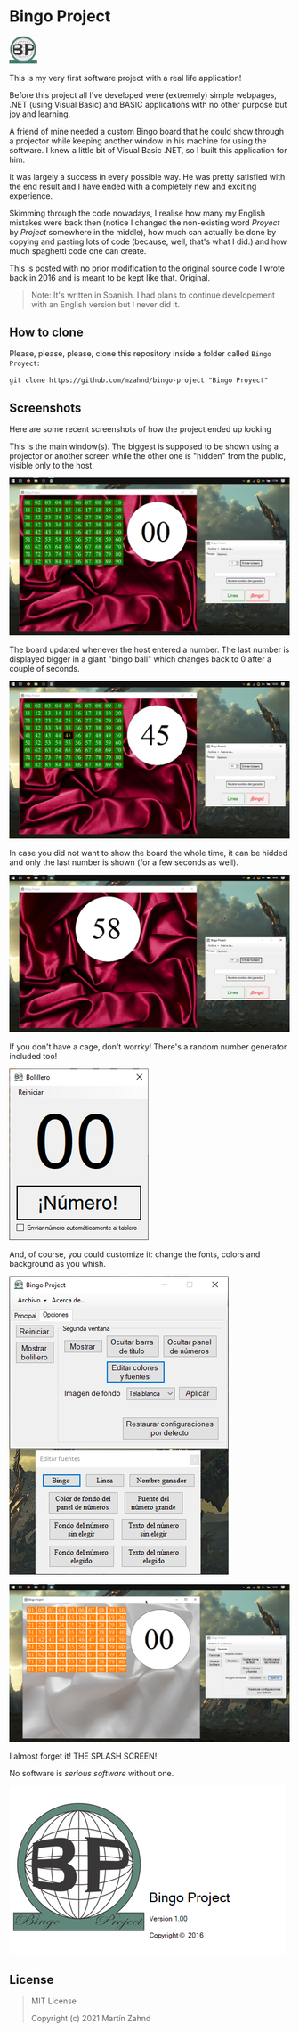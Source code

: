 # Bingo Project

<img src="logo.png" alt="Logo" width="50"/>

This is my very first software project with a real life application!

Before this project all I've developed were (extremely) simple webpages, .NET (using Visual Basic) and BASIC 
applications with no other purpose but joy and learning.

A friend of mine needed a custom Bingo board that he could show through a projector while keeping another
window in his machine for using the software. I knew a little bit of Visual Basic .NET, so I built this 
application for him.

It was largely a success in every possible way. He was pretty satisfied with the end result and I have ended with
a completely new and exciting experience.

Skimming through the code nowadays, I realise how many my English mistakes were back then (notice I changed the 
non-existing word *Proyect* by *Project* somewhere in the middle), how much can actually be done by copying and
pasting lots of code (because, well, that's what I did.) and how much spaghetti code one can create.

This is posted with no prior modification to the original source code I wrote back in 2016 and is meant to be 
kept like that. Original.

> Note: It's written in Spanish. I had plans to continue developement with an English version but I never did it.

## How to clone

Please, please, please, clone this repository inside a folder called `Bingo Proyect`:

```
git clone https://github.com/mzahnd/bingo-project "Bingo Proyect"
```

## Screenshots

Here are some recent screenshots of how the project ended up looking

This is the main window(s). The biggest is supposed to be shown using a projector or another screen while the
other one is "hidden" from the public, visible only to the host.

![Main window](Screenshots/bingo_main.png)

The board updated whenever the host entered a number. The last number is displayed bigger in a giant "bingo ball"
which changes back to 0 after a couple of seconds.

![Demo window](Screenshots/bingo_demo.png)

In case you did not want to show the board the whole time, it can be hidded and only the last number is shown 
(for a few seconds as well). 

![Demo window 2](Screenshots/bingo_demo_2.png)


If you don't have a cage, don't worrky! There's a random number generator included too! 

![Random number generator](Screenshots/bingo_generator.png)

And, of course, you could customize it: change the fonts, colors and background as you whish.

![Settings](Screenshots/bingo_settings.png)

![Settings 2](Screenshots/bingo_settings_2.png)

I almost forget it! THE SPLASH SCREEN!

No software is *serious software* without one.

![Splash screen](Screenshots/bingo_splash.png)

## License

> MIT License
>
> Copyright (c) 2021 Martín Zahnd

